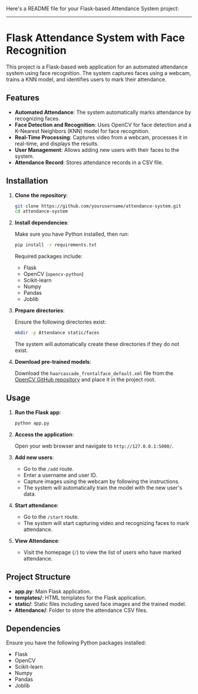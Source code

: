 Here's a README file for your Flask-based Attendance System project:

---

# Flask Attendance System with Face Recognition

This project is a Flask-based web application for an automated attendance system using face recognition. The system captures faces using a webcam, trains a KNN model, and identifies users to mark their attendance. 

## Features

- **Automated Attendance**: The system automatically marks attendance by recognizing faces.
- **Face Detection and Recognition**: Uses OpenCV for face detection and a K-Nearest Neighbors (KNN) model for face recognition.
- **Real-Time Processing**: Captures video from a webcam, processes it in real-time, and displays the results.
- **User Management**: Allows adding new users with their faces to the system.
- **Attendance Record**: Stores attendance records in a CSV file.

## Installation

1. **Clone the repository**:

   ```bash
   git clone https://github.com/yourusername/attendance-system.git
   cd attendance-system
   ```

2. **Install dependencies**:

   Make sure you have Python installed, then run:

   ```bash
   pip install -r requirements.txt
   ```

   Required packages include:
   - Flask
   - OpenCV (`opencv-python`)
   - Scikit-learn
   - Numpy
   - Pandas
   - Joblib

3. **Prepare directories**:

   Ensure the following directories exist:

   ```bash
   mkdir -p Attendance static/faces
   ```

   The system will automatically create these directories if they do not exist.

4. **Download pre-trained models**:

   Download the `haarcascade_frontalface_default.xml` file from the [OpenCV GitHub repository](https://github.com/opencv/opencv/tree/master/data/haarcascades) and place it in the project root.

## Usage

1. **Run the Flask app**:

   ```bash
   python app.py
   ```

2. **Access the application**:

   Open your web browser and navigate to `http://127.0.0.1:5000/`.

3. **Add new users**:

   - Go to the `/add` route.
   - Enter a username and user ID.
   - Capture images using the webcam by following the instructions.
   - The system will automatically train the model with the new user's data.

4. **Start attendance**:

   - Go to the `/start` route.
   - The system will start capturing video and recognizing faces to mark attendance.

5. **View Attendance**:

   - Visit the homepage (`/`) to view the list of users who have marked attendance.

## Project Structure

- **app.py**: Main Flask application.
- **templates/**: HTML templates for the Flask application.
- **static/**: Static files including saved face images and the trained model.
- **Attendance/**: Folder to store the attendance CSV files.

## Dependencies

Ensure you have the following Python packages installed:

- Flask
- OpenCV
- Scikit-learn
- Numpy
- Pandas
- Joblib

##
